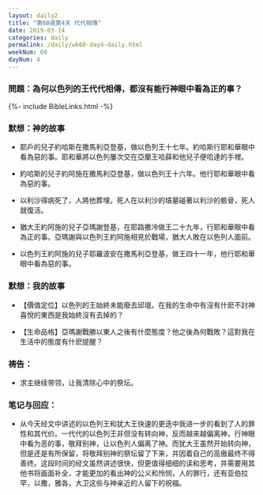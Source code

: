 ```yaml
---
layout: daily2
title: "第60週第4天 代代相傳"
date: 2019-03-14
categories: daily
permalink: /daily/wk60-day4-daily.html
weekNum: 60
dayNum: 4
---
```


### 問題：為何以色列的王代代相傳，都沒有能行神眼中看為正的事？ 

{%- include BibleLinks.html -%}

### 默想：神的故事 
+ 耶戶的兒子約哈斯在撒馬利亞登基，做以色列王十七年。約哈斯行耶和華眼中看為惡的事。耶和華將以色列屢次交在亞蘭王哈薛和他兒子便哈達的手裡。

+ 約哈斯的兒子約阿施在撒馬利亞登基，做以色列王十六年。他行耶和華眼中看為惡的事。 

+ 以利沙得病死了，人將他葬埋。死人在以利沙的墳墓碰著以利沙的骸骨，死人就復活。 

+ 猶大王約阿施的兒子亞瑪謝登基，在耶路撒冷做王二十九年，行耶和華眼中看為正的事。亞瑪謝與以色列王約阿施相見於戰場，猶大人敗在以色列人面前。

+ 以色列王約阿施的兒子耶羅波安在撒馬利亞登基，做王四十一年，他行耶和華眼中看為惡的事。 

### 默想：我的故事
+ 【價值定位】以色列的王始終未能廢去邱壇。在我的生命中有沒有什麽不討神喜悅的東西是我始終沒有去掉的？

+ 【生命品格】亞瑪謝戰勝以東人之後有什麼態度？他之後為何戰敗？這對我在生活中的態度有什麽提醒？

### 祷告：

+ 求主继续带领，让我清除心中的祭坛。

### 笔记与回应：

+ 从今天经文中讲述的以色列王和犹大王快速的更迭中我进一步的看到了人的罪性和其代价。一代代的以色列王非但没有转向神，反而越来越偏离神，行神眼中看为恶的事，敬拜别神，让以色列人偏离了神。而犹大王虽然开始转向神，但是还是有所保留，将敬拜别神的祭坛留了下来，并因着自己的高傲最终不得善终。这段时间的经文虽然讲述很快，但更值得细细的读和思考，并需要用其他书将画面补全，才能更加的看出神的公义和怜悯，人的罪行，还有亚伯拉罕，以撒，雅各，大卫这些与神亲近的人留下的祝福。